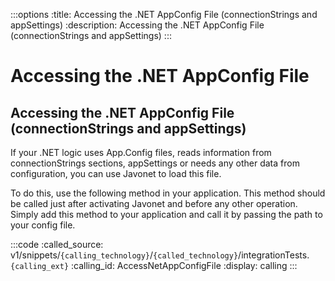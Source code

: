 :::options
:title: Accessing the .NET AppConfig File (connectionStrings and appSettings)
:description: Accessing the .NET AppConfig File (connectionStrings and appSettings)
:::

# Accessing the .NET AppConfig File 

## Accessing the .NET AppConfig File (connectionStrings and appSettings)  

If your .NET logic uses App.Config files, reads information from connectionStrings sections, appSettings or needs any other data from configuration, you can use Javonet to load this file.    
  
To do this, use the following method in your application. This method should be called just after activating Javonet and before any other operation. Simply add this method to your application and call it by passing the path to your config file.     

:::code 
:called_source: v1/snippets/`{calling_technology}`/`{called_technology}`/integrationTests.`{calling_ext}`
:calling_id: AccessNetAppConfigFile
:display: calling
:::
  